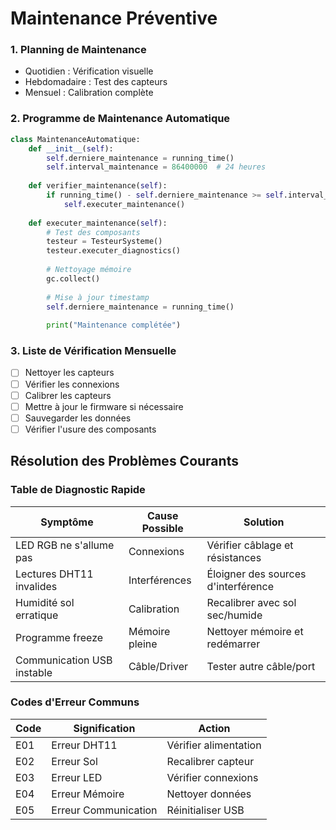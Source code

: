 # Maintenance Préventive

### 1. Planning de Maintenance
- Quotidien : Vérification visuelle
- Hebdomadaire : Test des capteurs
- Mensuel : Calibration complète

### 2. Programme de Maintenance Automatique
```python
class MaintenanceAutomatique:
    def __init__(self):
        self.derniere_maintenance = running_time()
        self.interval_maintenance = 86400000  # 24 heures
    
    def verifier_maintenance(self):
        if running_time() - self.derniere_maintenance >= self.interval_maintenance:
            self.executer_maintenance()
    
    def executer_maintenance(self):
        # Test des composants
        testeur = TesteurSysteme()
        testeur.executer_diagnostics()
        
        # Nettoyage mémoire
        gc.collect()
        
        # Mise à jour timestamp
        self.derniere_maintenance = running_time()
        
        print("Maintenance complétée")
```

### 3. Liste de Vérification Mensuelle
- [ ] Nettoyer les capteurs
- [ ] Vérifier les connexions
- [ ] Calibrer les capteurs
- [ ] Mettre à jour le firmware si nécessaire
- [ ] Sauvegarder les données
- [ ] Vérifier l'usure des composants

## Résolution des Problèmes Courants

### Table de Diagnostic Rapide

| Symptôme | Cause Possible | Solution |
|----------|----------------|----------|
| LED RGB ne s'allume pas | Connexions | Vérifier câblage et résistances |
| Lectures DHT11 invalides | Interférences | Éloigner des sources d'interférence |
| Humidité sol erratique | Calibration | Recalibrer avec sol sec/humide |
| Programme freeze | Mémoire pleine | Nettoyer mémoire et redémarrer |
| Communication USB instable | Câble/Driver | Tester autre câble/port |

### Codes d'Erreur Communs

| Code | Signification | Action |
|------|---------------|--------|
| E01 | Erreur DHT11 | Vérifier alimentation |
| E02 | Erreur Sol | Recalibrer capteur |
| E03 | Erreur LED | Vérifier connexions |
| E04 | Erreur Mémoire | Nettoyer données |
| E05 | Erreur Communication | Réinitialiser USB |
